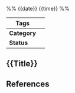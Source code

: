 %% {{date}} {{time}} %%

| **Tags**     |     |
| ------------ | --- |
| **Category** |     |
| **Status**   |     |

## {{Title}}





## References